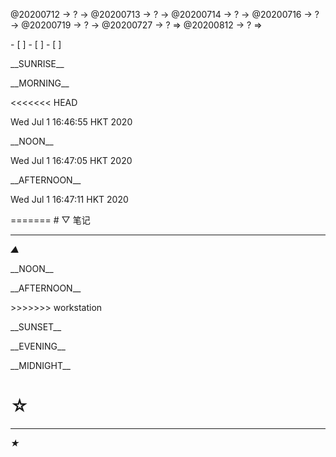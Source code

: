 <link rel="stylesheet"  type="text/css" href="s-activity.css"/>
<p class="todo">@20200712 → ? → @20200713 → ? → @20200714 → ? → @20200716 → ? → @20200719 → ? → @20200727 → ? ⇒ @20200812 → ? ⇒ </p>
- [ ]    
- [ ]    
- [ ]    

<p class="tb">__SUNRISE__</p>
<p class="tb">__MORNING__</p>
<<<<<<< HEAD
<p class="ac">Wed Jul  1 16:46:55 HKT 2020 </p>
<p class="tb">__NOON__</p>
<p class="ac">Wed Jul  1 16:47:05 HKT 2020 </p>
<p class="tb">__AFTERNOON__</p>
<p class="ac">Wed Jul  1 16:47:11 HKT 2020 </p>
=======
# ▽ 笔记  

---
_▲_
<p class="tb">__NOON__</p>
<p class="tb">__AFTERNOON__</p>
>>>>>>> workstation
<p class="tb">__SUNSET__</p>
<p class="tb">__EVENING__</p>
<p class="tb">__MIDNIGHT__</p>

# ☆   

---
_★_
